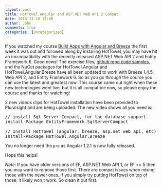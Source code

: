 ```yaml
---
layout: post
title: HotTowel.Angular and ASP.NET Web API 2 Compat
date: 2013-11-16 15:49
author: John
comments: true
categories: [Uncategorized]
---
```

If you watched my course <a href="http://jpapa.me/spangz" target="_blank">Build Apps with Angular and Breeze</a> the first week it was out and followed along by installing HotTowel, you may have hit an incompatibility with the recently released ASP.NET Web API 2 and Entity Framework 6. Good news! The exercise files, <a href="https://github.com/johnpapa/Pluralsight-CC-Angular-Breeze-Extra" target="_blank">github repo code samples</a>, and the NuGet packages for HotTowel.Angular and HotTowel.Angular.Breeze have all been updated to work with Breeze 1.4.5, Web API 2, and Entity Framework 6. So as you go through the course you can use the latest and greatest now. This course came out right when these new technologies went live, but it is all compatible now, so please enjoy the course and thanks for watching!

2 new videos clips for HotTowel installation have been provided to Pluralsight and are being uploaded. The new video shows all you need is:

<pre class="prettyprint">
// install Sql Server Compact, for the database support
install-Package EntityFramework.SqlServerCompact

// Install HotTowel (angular, breeze, asp.net web api, etc)
Install-Package HotTowel.Angular.Breeze
</pre>

You no longer need the <code>pre</code> as Angular 1.2.1 is now fully released.

Hope this helps!

<em>Note</em>: If you have older versions of EF, ASP.NET Web API 1, or EF <= 5 then you may want to remove those first. There are compat issues when mixing those with the newer ones. If you simply try putting HotTowel on top of those, it likely won;t work. So clean it out first.


